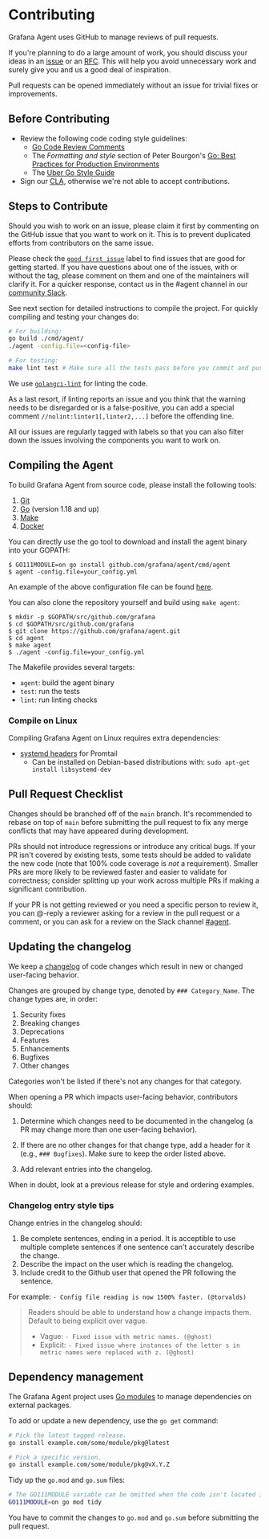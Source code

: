 # Contributing

Grafana Agent uses GitHub to manage reviews of pull requests.

If you're planning to do a large amount of work, you should discuss your ideas
in an [issue][new-issue] or an [RFC][]. This will help you avoid unnecessary
work and surely give you and us a good deal of inspiration.

Pull requests can be opened immediately without an issue for trivial fixes or
improvements.

## Before Contributing

* Review the following code coding style guidelines:
  * [Go Code Review Comments][code-review-comments]
  * The _Formatting and style_ section of Peter Bourgon's [Go: Best Practices for Production Environments][best-practices]
  * The [Uber Go Style Guide][uber-style-guide]
* Sign our [CLA][], otherwise we're not able to accept contributions.

## Steps to Contribute

Should you wish to work on an issue, please claim it first by commenting on the
GitHub issue that you want to work on it. This is to prevent duplicated efforts
from contributors on the same issue.

Please check the [`good first issue`][good-first-issue] label to find issues
that are good for getting started. If you have questions about one of the
issues, with or without the tag, please comment on them and one of the
maintainers will clarify it. For a quicker response, contact us in the #agent
channel in our [community Slack][community-slack].

See next section for detailed instructions to compile the project. For quickly
compiling and testing your changes do:

```bash
# For building:
go build ./cmd/agent/
./agent -config.file=<config-file>

# For testing:
make lint test # Make sure all the tests pass before you commit and push :)
```

We use [`golangci-lint`](https://github.com/golangci/golangci-lint) for linting
the code.

As a last resort, if linting reports an issue and you think that the warning
needs to be disregarded or is a false-positive, you can add a special comment
`//nolint:linter1[,linter2,...]` before the offending line.

All our issues are regularly tagged with labels so that you can also filter
down the issues involving the components you want to work on.

## Compiling the Agent

To build Grafana Agent from source code, please install the following tools:

1. [Git](https://git-scm.com/)
2. [Go](https://golang.org/) (version 1.18 and up)
3. [Make](https://www.gnu.org/software/make/)
4. [Docker](https://www.docker.com/)

You can directly use the go tool to download and install the agent binary into your GOPATH:

    $ GO111MODULE=on go install github.com/grafana/agent/cmd/agent
    $ agent -config.file=your_config.yml

An example of the above configuration file can be found [here][example-config].

You can also clone the repository yourself and build using `make agent`:

    $ mkdir -p $GOPATH/src/github.com/grafana
    $ cd $GOPATH/src/github.com/grafana
    $ git clone https://github.com/grafana/agent.git
    $ cd agent
    $ make agent
    $ ./agent -config.file=your_config.yml

The Makefile provides several targets:

* `agent`: build the agent binary
* `test`: run the tests
* `lint`: run linting checks

### Compile on Linux
Compiling Grafana Agent on Linux requires extra dependencies:

* [systemd headers](https://packages.debian.org/sid/libsystemd-dev) for Promtail
   * Can be installed on Debian-based distributions with: ```sudo apt-get install libsystemd-dev```

## Pull Request Checklist

Changes should be branched off of the `main` branch. It's recommended to rebase
on top of `main` before submitting the pull request to fix any merge conflicts
that may have appeared during development.

PRs should not introduce regressions or introduce any critical bugs. If your PR
isn't covered by existing tests, some tests should be added to validate the new
code (note that 100% code coverage is _not_ a requirement). Smaller PRs are
more likely to be reviewed faster and easier to validate for correctness;
consider splitting up your work across multiple PRs if making a significant
contribution.

If your PR is not getting reviewed or you need a specific person to review it,
you can @-reply a reviewer asking for a review in the pull request or a
comment, or you can ask for a review on the Slack channel
[#agent](https://slack.grafana.com).

## Updating the changelog

We keep a [changelog](../../CHANGELOG.md) of code changes which result in new
or changed user-facing behavior.

Changes are grouped by change type, denoted by `### Category_Name`. The change
types are, in order:

1. Security fixes
2. Breaking changes
3. Deprecations
4. Features
5. Enhancements
6. Bugfixes
7. Other changes

Categories won't be listed if there's not any changes for that category.

When opening a PR which impacts user-facing behavior, contributors should:

1. Determine which changes need to be documented in the changelog (a PR may
   change more than one user-facing behavior).

2. If there are no other changes for that change type, add a header for it
   (e.g., `### Bugfixes`). Make sure to keep the order listed above.

3. Add relevant entries into the changelog.

When in doubt, look at a previous release for style and ordering examples.

### Changelog entry style tips

Change entries in the changelog should:

1. Be complete sentences, ending in a period. It is acceptible to use multiple
   complete sentences if one sentence can't accurately describe the change.
2. Describe the impact on the user which is reading the changelog.
3. Include credit to the Github user that opened the PR following the sentence.

For example:
`- Config file reading is now 1500% faster. (@torvalds)`

> Readers should be able to understand how a change impacts them. Default to
> being explicit over vague.
>
> * Vague: `- Fixed issue with metric names. (@ghost)`
> * Explicit: `- Fixed issue where instances of the letter s in metric names were replaced with z. (@ghost)`

## Dependency management

The Grafana Agent project uses [Go modules][go-modules] to manage dependencies
on external packages.

To add or update a new dependency, use the `go get` command:

```bash
# Pick the latest tagged release.
go install example.com/some/module/pkg@latest

# Pick a specific version.
go install example.com/some/module/pkg@vX.Y.Z
```

Tidy up the `go.mod` and `go.sum` files:

```bash
# The GO111MODULE variable can be omitted when the code isn't located in GOPATH.
GO111MODULE=on go mod tidy
```

You have to commit the changes to `go.mod` and `go.sum` before submitting the
pull request.

[new-issue]: https://github.com/grafana/agent/issues/new
[RFC]: ../rfcs/0001-designing-in-the-open.md
[code-review-comments]: https://code.google.com/p/go-wiki/wiki/CodeReviewComments
[best-practices]: https://peter.bourgon.org/go-in-production/#formatting-and-style
[uber-style-guide]: https://github.com/uber-go/guide/blob/master/style.md
[CLA]: https://cla-assistant.io/grafana/agent
[good-first-issue]: https://github.com/grafana/agent/issues?q=is%3Aopen+is%3Aissue+label%3A%22good+first+issue%22
[community-slack]: https://slack.grafana.com/
[example-config]: ../../cmd/agent/agent-local-config.yaml
[go-modules]: https://golang.org/cmd/go/#hdr-Modules__module_versions__and_more

